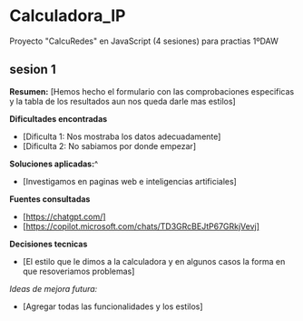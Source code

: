 # Calculadora_IP
Proyecto "CalcuRedes" en JavaScript (4 sesiones) para practias 1ºDAW

## sesion 1

**Resumen:**
[Hemos hecho el formulario con las comprobaciones especificas y la tabla de los resultados aun nos queda darle mas estilos]

**Dificultades encontradas**
- [Dificulta 1: Nos mostraba los datos adecuadamente]
- [Dificulta 2: No sabiamos por donde empezar]

**Soluciones aplicadas:**^
- [Investigamos en paginas web e inteligencias artificiales]

**Fuentes consultadas**
- [https://chatgpt.com/]
- [https://copilot.microsoft.com/chats/TD3GRcBEJtP67GRkjVevj]
 
 **Decisiones tecnicas**
 - [El estilo que le dimos a la calculadora y en algunos casos la forma en que resoveriamos problemas]


 *Ideas de mejora futura:*
 - [Agregar todas las funcionalidades y los estilos]